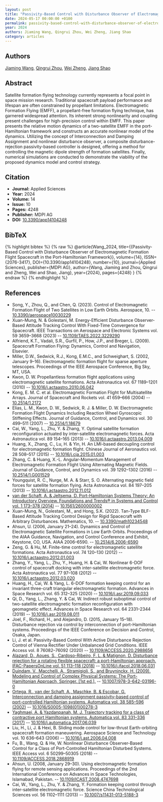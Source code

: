 ```yaml
---
layout: post
title: "Passivity-Based Control with Disturbance Observer of Electromagnetic Formation Flight Spacecraft in the Port-Hamiltonian Framework"
date: 2024-05-17 00:00:00 +0100
permalink: passivity-based-control-with-disturbance-observer-of-electromagnetic-formation-flight-spacecraft-in-the-port-hamiltonian-framework
year: 2024
authors: Jiaming Wang, Qingrui Zhou, Wei Zheng, Jiang Shao
category: articles
---
```

 
## Authors
[Jiaming Wang](authors/jiaming_wang), [Qingrui Zhou](authors/qingrui_zhou), [Wei Zheng](authors/wei_zheng), [Jiang Shao](authors/jiang_shao)
 
## Abstract
Satellite formation flying technology currently represents a focal point in space mission research. Traditional spacecraft payload performance and lifespan are often constrained by propellant limitations. Electromagnetic Formation Flying (EMFF), a propellant-free formation flying technique, has garnered widespread attention. Its inherent strong nonlinearity and coupling present challenges for high-precision control within EMFF. This paper presents the relative motion dynamics of a two-satellite EMFF in the port-Hamiltonian framework and constructs an accurate nonlinear model of the dynamics. Utilizing the concept of Interconnection and Damping Assignment and nonlinear disturbance observer, a composite disturbance-rejection passivity-based controller is designed, offering a method for controlling the magnetic dipole strength of formation satellites. Finally, numerical simulations are conducted to demonstrate the viability of the proposed dynamics model and control strategy.
 
## Citation
- **Journal:** Applied Sciences
- **Year:** 2024
- **Volume:** 14
- **Issue:** 10
- **Pages:** 4248
- **Publisher:** MDPI AG
- **DOI:** [10.3390/app14104248](https://doi.org/10.3390/app14104248)
 
## BibTeX
{% highlight bibtex %}
{% raw %}
@article{Wang_2024,
  title={{Passivity-Based Control with Disturbance Observer of Electromagnetic Formation Flight Spacecraft in the Port-Hamiltonian Framework}},
  volume={14},
  ISSN={2076-3417},
  DOI={10.3390/app14104248},
  number={10},
  journal={Applied Sciences},
  publisher={MDPI AG},
  author={Wang, Jiaming and Zhou, Qingrui and Zheng, Wei and Shao, Jiang},
  year={2024},
  pages={4248}
}
{% endraw %}
{% endhighlight %}
 
## References
- Song, Y., Zhou, Q., and Chen, Q. (2023). Control of Electromagnetic Formation Flight of Two Satellites in Low Earth Orbits. Aerospace, 10. -- [10.3390/aerospace10030229](https://doi.org/10.3390/aerospace10030229)
- Xuan-Mung, N. & Golestani, M. Energy-Efficient Disturbance Observer-Based Attitude Tracking Control With Fixed-Time Convergence for Spacecraft. IEEE Transactions on Aerospace and Electronic Systems vol. 59 3659–3668 (2023) -- [10.1109/TAES.2022.3229290](https://doi.org/10.1109/TAES.2022.3229290)
- Alfriend, K.T., Vadali, S.R., Gurfil, P., How, J.P., and Breger, L. (2009). Spacecraft Formation Flying: Dynamics, Control and Navigation, Elsevier.
- Miller, D.W., Sedwick, R.J., Kong, E.M.C., and Schweighart, S. (2002, January 9–16). Electromagnetic formation flight for sparse aperture telescopes. Proceedings of the IEEE Aerospace Conference, Big Sky, MT, USA.
- Kwon, D. W. Propellantless formation flight applications using electromagnetic satellite formations. Acta Astronautica vol. 67 1189–1201 (2010) -- [10.1016/j.actaastro.2010.06.042](https://doi.org/10.1016/j.actaastro.2010.06.042)
- Kong, E. M. C. et al. Electromagnetic Formation Flight for Multisatellite Arrays. Journal of Spacecraft and Rockets vol. 41 659–666 (2004) -- [10.2514/1.2172](https://doi.org/10.2514/1.2172)
- Elias, L. M., Kwon, D. W., Sedwick, R. J. & Miller, D. W. Electromagnetic Formation Flight Dynamics Including Reaction Wheel Gyroscopic Stiffening Effects. Journal of Guidance, Control, and Dynamics vol. 30 499–511 (2007) -- [10.2514/1.18679](https://doi.org/10.2514/1.18679)
- Cai, W., Yang, L., Zhu, Y. & Zhang, Y. Optimal satellite formation reconfiguration actuated by inter-satellite electromagnetic forces. Acta Astronautica vol. 89 154–165 (2013) -- [10.1016/j.actaastro.2013.04.009](https://doi.org/10.1016/j.actaastro.2013.04.009)
- Huang, X., Zhang, C., Lu, H. & Yin, H. An LMI-based decoupling control for electromagnetic formation flight. Chinese Journal of Aeronautics vol. 28 508–517 (2015) -- [10.1016/j.cja.2015.01.003](https://doi.org/10.1016/j.cja.2015.01.003)
- Zhang, C. & Huang, X.-L. Angular-Momentum Management of Electromagnetic Formation Flight Using Alternating Magnetic Fields. Journal of Guidance, Control, and Dynamics vol. 39 1292–1302 (2016) -- [10.2514/1.G001529](https://doi.org/10.2514/1.G001529)
- Youngquist, R. C., Nurge, M. A. & Starr, S. O. Alternating magnetic field forces for satellite formation flying. Acta Astronautica vol. 84 197–205 (2013) -- [10.1016/j.actaastro.2012.11.012](https://doi.org/10.1016/j.actaastro.2012.11.012)
- [van der Schaft, A. & Jeltsema, D. Port-Hamiltonian Systems Theory: An Introductory Overview. Foundations and Trends® in Systems and Control vol. 1 173–378 (2014)](port-hamiltonian-systems-theory-an-introductory-overview-journal) -- [10.1561/2600000002](https://doi.org/10.1561/2600000002)
- Xuan-Mung, N., Golestani, M., and Hong, S.K. (2022). Tan-Type BLF-Based Attitude Tracking Control Design for Rigid Spacecraft with Arbitrary Disturbances. Mathematics, 10. -- [10.3390/math10234548](https://doi.org/10.3390/math10234548)
- Ahsun, U. (2006, January 21–24). Dynamics and Control of Electromagnetic Satellite Formations in Low Earth Orbits. Proceedings of the AIAA Guidance, Navigation, and Control Conference and Exhibit, Keystone, CO, USA. AIAA 2006–6590. -- [10.2514/6.2006-6590](https://doi.org/10.2514/6.2006-6590)
- Zeng, G. & Hu, M. Finite-time control for electromagnetic satellite formations. Acta Astronautica vol. 74 120–130 (2012) -- [10.1016/j.actaastro.2012.01.003](https://doi.org/10.1016/j.actaastro.2012.01.003)
- Zhang, Y., Yang, L., Zhu, Y., Huang, H. & Cai, W. Nonlinear 6-DOF control of spacecraft docking with inter-satellite electromagnetic force. Acta Astronautica vol. 77 97–108 (2012) -- [10.1016/j.actaastro.2012.03.020](https://doi.org/10.1016/j.actaastro.2012.03.020)
- Huang, H., Cai, W. & Yang, L. 6-DOF formation keeping control for an invariant three-craft triangular electromagnetic formation. Advances in Space Research vol. 65 312–325 (2020) -- [10.1016/j.asr.2019.09.033](https://doi.org/10.1016/j.asr.2019.09.033)
- Qi, D., Yang, L., Zhang, Y. & Cai, W. Indirect robust suboptimal control of two-satellite electromagnetic formation reconfiguration with geomagnetic effect. Advances in Space Research vol. 64 2331–2344 (2019) -- [10.1016/j.asr.2019.08.011](https://doi.org/10.1016/j.asr.2019.08.011)
- Joel, F., Richard, H., and Alejandro, D. (2015, January 15–18). Disturbance rejection via control by interconnection of port-Hamiltonian systems. Proceedings of the IEEE Conference on Decision and Control, Osaka, Japan.
- Li, J. et al. Passivity-Based Control With Active Disturbance Rejection Control of Vienna Rectifier Under Unbalanced Grid Conditions. IEEE Access vol. 8 76082–76092 (2020) -- [10.1109/ACCESS.2020.2988656](https://doi.org/10.1109/ACCESS.2020.2988656)
- [Alazard, D., Aoues, S., Cardoso-Ribeiro, F. L. & Matignon, D. Disturbance rejection for a rotating flexible spacecraft: a port-Hamiltonian approach. IFAC-PapersOnLine vol. 51 113–118 (2018)](disturbance-rejection-for-a-rotating-flexible-spacecraft-a-port-hamiltonian-approach) -- [10.1016/j.ifacol.2018.06.031](https://doi.org/10.1016/j.ifacol.2018.06.031)
- [Duindam, V., Macchelli, A., Stramigioli, S., and Bruyninckx, H. (2009). Modeling and Control of Complex Physical Systems: The Port-Hamiltonian Approach, Springer. [1st ed.].](modeling-and-control-of-complex-physical-systems) -- [10.1007/978-3-642-03196-0](https://doi.org/10.1007/978-3-642-03196-0)
- [Ortega, R., van der Schaft, A., Maschke, B. & Escobar, G. Interconnection and damping assignment passivity-based control of port-controlled Hamiltonian systems. Automatica vol. 38 585–596 (2002)](interconnection-and-damping-assignment-passivity-based-control-of-port-controlled-hamiltonian-systems) -- [10.1016/S0005-1098(01)00278-3](https://doi.org/10.1016/S0005-1098(01)00278-3)
- [Yaghmaei, A. & Yazdanpanah, M. J. Trajectory tracking for a class of contractive port Hamiltonian systems. Automatica vol. 83 331–336 (2017)](trajectory-tracking-for-a-class-of-contractive-port-hamiltonian-systems) -- [10.1016/j.automatica.2017.06.039](https://doi.org/10.1016/j.automatica.2017.06.039)
- Liu, H., Li, J. & Hexi, B. Sliding mode control for low-thrust Earth-orbiting spacecraft formation maneuvering. Aerospace Science and Technology vol. 10 636–643 (2006) -- [10.1016/j.ast.2006.04.008](https://doi.org/10.1016/j.ast.2006.04.008)
- Fu, B., Wang, Q. & He, W. Nonlinear Disturbance Observer-Based Control for a Class of Port-Controlled Hamiltonian Disturbed Systems. IEEE Access vol. 6 50299–50305 (2018) -- [10.1109/ACCESS.2018.2868919](https://doi.org/10.1109/ACCESS.2018.2868919)
- Ahsun, U. (2008, January 29–30). Using electromagnetic formation flying for remote sensing applications. Proceedings of the 2nd International Conference on Advances in Space Technologies, Islamabad, Pakistan. -- [10.1109/ICAST.2008.4747698](https://doi.org/10.1109/ICAST.2008.4747698)
- Cai, W., Yang, L., Zhu, Y. & Zhang, Y. Formation keeping control through inter-satellite electromagnetic force. Science China Technological Sciences vol. 56 1102–1111 (2013) -- [10.1007/s11431-013-5188-3](https://doi.org/10.1007/s11431-013-5188-3)

